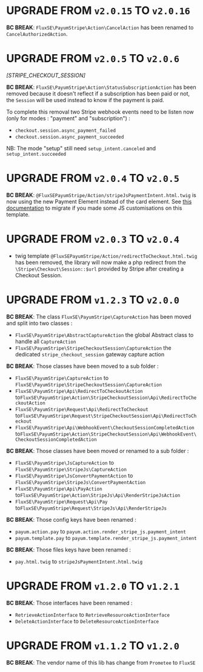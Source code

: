 # UPGRADE FROM `v2.0.15` TO `v2.0.16`

**BC BREAK**: `FluxSE\PayumStripe\Action\CancelAction` has been renamed to `CancelAuthorizedAction`.

# UPGRADE FROM `v2.0.5` TO `v2.0.6`

_[STRIPE_CHECKOUT_SESSION]_

**BC BREAK**: `FluxSE\PayumStripe\Action\StatusSubscriptionAction` has been removed because it doesn't reflect
if a subscription has been paid or not, the `Session` will be used instead to know if the payment is paid.

To complete this removal two Stripe webhook events need to be listen now (only for modes : "payment" and "subscription") :

 - `checkout.session.async_payment_failed`
 - `checkout.session.async_payment_succeeded`

NB: The mode "setup" still need `setup_intent.canceled` and `setup_intent.succeeded`

# UPGRADE FROM `v2.0.4` TO `v2.0.5`

**BC BREAK**: `@FluxSEPayumStripe/Action/stripeJsPaymentIntent.html.twig` is now using the new Payment Element instead
of the card element. See [this documentation](https://stripe.com/docs/payments/payment-element/migration) to migrate if
you made some JS customisations on this template.

# UPGRADE FROM `v2.0.3` TO `v2.0.4`

- twig template `@FluxSEPayumStripe/Action/redirectToCheckout.html.twig` has been removed, the library will now make 
  a php redirect from the `\Stripe\Checkout\Session::$url` provided by Stripe after creating a Checkout Session.

# UPGRADE FROM `v1.2.3` TO `v2.0.0`

**BC BREAK**: The class `FluxSE\PayumStripe\CaptureAction` has been moved and split into two classes :

- `FluxSE\PayumStripe\AbstractCaptureAction` the global Abstract class to handle all `CaptureAction`
- `FluxSE\PayumStripe\StripeCheckoutSession\CaptureAction` the dedicated `stripe_checkout_session` gateway capture action

**BC BREAK**: Those classes have been moved to a sub folder :

- `FluxSE\PayumStripe\CaptureAction` to `FluxSE\PayumStripe\StripeCheckoutSession\CaptureAction`
- `FluxSE\PayumStripe\Api\RedirectToCheckoutAction` to`FluxSE\PayumStripe\Action\StripeCheckoutSession\Api\RedirectToCheckoutAction`
- `FluxSE\PayumStripe\Request\Api\RedirectToCheckout` to`FluxSE\PayumStripe\Request\StripeCheckoutSession\Api\RedirectToCheckout`
- `FluxSE\PayumStripe\Api\WebhookEvent\CheckoutSessionCompletedAction` to`FluxSE\PayumStripe\Action\StripeCheckoutSession\Api\WebhookEvent\CheckoutSessionCompletedAction`

**BC BREAK**: Those classes have been moved or renamed to a sub folder :

- `FluxSE\PayumStripe\JsCaptureAction` to `FluxSE\PayumStripe\StripeJs\CaptureAction`
- `FluxSE\PayumStripe\JsConvertPaymentAction` to `FluxSE\PayumStripe\StripeJs\ConvertPaymentAction`
- `FluxSE\PayumStripe\Api\PayAction` to`FluxSE\PayumStripe\Action\StripeJs\Api\RenderStripeJsAction`
- `FluxSE\PayumStripe\Request\Api\Pay` to`FluxSE\PayumStripe\Request\StripeJs\Api\RenderStripeJs`

**BC BREAK**: Those config keys have been renamed :

- `payum.action.pay` to `payum.action.render_stripe_js.payment_intent`
- `payum.template.pay` to `payum.template.render_stripe_js.payment_intent`

**BC BREAK**: Those files keys have been renamed :

- `pay.html.twig` to `stripeJsPaymentIntent.html.twig`

# UPGRADE FROM `v1.2.0` TO `v1.2.1`

**BC BREAK**: Those interfaces have been renamed :

 - `RetrieveActionInterface` to `RetrieveResourceActionInterface`
 - `DeleteActionInterface` to `DeleteResourceActionInterface`
 
 # UPGRADE FROM `v1.1.2` TO `v1.2.0`

**BC BREAK**: The vendor name of this lib has change from `Prometee` to `FluxSE`
